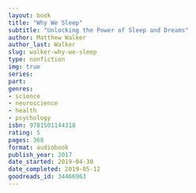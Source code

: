 ```yaml
---
layout: book
title: "Why We Sleep"
subtitle: "Unlocking the Power of Sleep and Dreams"
author: Matthew Walker
author_last: Walker
slug: walker-why-we-sleep
type: nonfiction
img: true
series: 
part: 
genres:
- science
- neuroscience
- health
- psychology
isbn: 9781501144318
rating: 5
pages: 368
format: audiobook
publish_year: 2017
date_started: 2019-04-30
date_completed: 2019-05-12
goodreads_id: 34466963
---
```

